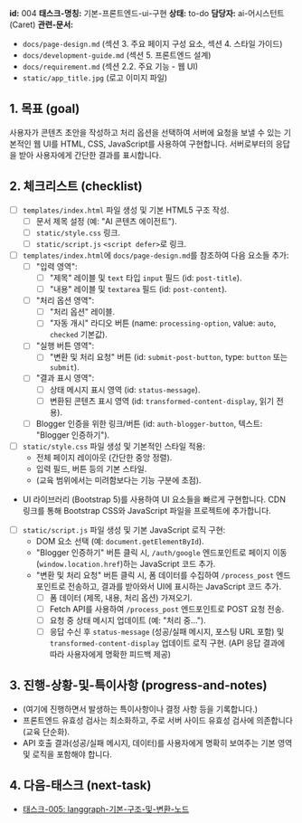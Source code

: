 **id:** 004
**태스크-명칭:** 기본-프론트엔드-ui-구현
**상태:** to-do
**담당자:** ai-어시스턴트 (Caret)
**관련-문서:**
* `docs/page-design.md` (섹션 3. 주요 페이지 구성 요소, 섹션 4. 스타일 가이드)
* `docs/development-guide.md` (섹션 5. 프론트엔드 설계)
* `docs/requirement.md` (섹션 2.2. 주요 기능 - 웹 UI)
* `static/app_title.jpg` (로고 이미지 파일)

## 1. 목표 (goal)

사용자가 콘텐츠 초안을 작성하고 처리 옵션을 선택하여 서버에 요청을 보낼 수 있는 기본적인 웹 UI를 HTML, CSS, JavaScript를 사용하여 구현합니다. 서버로부터의 응답을 받아 사용자에게 간단한 결과를 표시합니다.

## 2. 체크리스트 (checklist)

- [ ] `templates/index.html` 파일 생성 및 기본 HTML5 구조 작성.
    - [ ] 문서 제목 설정 (예: "AI 콘텐츠 에이전트").
    - [ ] `static/style.css` 링크.
    - [ ] `static/script.js` `<script defer>`로 링크.
- [ ] `templates/index.html`에 `docs/page-design.md`를 참조하여 다음 요소들 추가:
    - [ ] "입력 영역":
        - [ ] "제목" 레이블 및 `text` 타입 `input` 필드 (id: `post-title`).
        - [ ] "내용" 레이블 및 `textarea` 필드 (id: `post-content`).
    - [ ] "처리 옵션 영역":
        - [ ] "처리 옵션" 레이블.
        - [ ] "자동 개시" 라디오 버튼 (name: `processing-option`, value: `auto`, `checked` 기본값).
    - [ ] "실행 버튼 영역":
        - [ ] "변환 및 처리 요청" 버튼 (id: `submit-post-button`, type: `button` 또는 `submit`).
    - [ ] "결과 표시 영역":
        - [ ] 상태 메시지 표시 영역 (id: `status-message`).
        - [ ] 변환된 콘텐츠 표시 영역 (id: `transformed-content-display`, 읽기 전용).
    - [ ] Blogger 인증을 위한 링크/버튼 (id: `auth-blogger-button`, 텍스트: "Blogger 인증하기").
- [ ] `static/style.css` 파일 생성 및 기본적인 스타일 적용:
    * 전체 페이지 레이아웃 (간단한 중앙 정렬).
    * 입력 필드, 버튼 등의 기본 스타일.
    * (교육 범위에서는 미려함보다는 기능 구분에 초점).
* UI 라이브러리 (Bootstrap 5)를 사용하여 UI 요소들을 빠르게 구현합니다. CDN 링크를 통해 Bootstrap CSS와 JavaScript 파일을 프로젝트에 추가합니다.
- [ ] `static/script.js` 파일 생성 및 기본 JavaScript 로직 구현:
    * DOM 요소 선택 (예: `document.getElementById`).
    * "Blogger 인증하기" 버튼 클릭 시, `/auth/google` 엔드포인트로 페이지 이동 (`window.location.href`)하는 JavaScript 코드 추가.
    * "변환 및 처리 요청" 버튼 클릭 시, 폼 데이터를 수집하여 `/process_post` 엔드포인트로 전송하고, 결과를 받아와서 UI에 표시하는 JavaScript 코드 추가.
        - [ ] 폼 데이터 (제목, 내용, 처리 옵션) 가져오기.
        - [ ] Fetch API를 사용하여 `/process_post` 엔드포인트로 POST 요청 전송.
        - [ ] 요청 중 상태 메시지 업데이트 (예: "처리 중...").
        - [ ] 응답 수신 후 `status-message` (성공/실패 메시지, 포스팅 URL 포함) 및 `transformed-content-display` 업데이트 로직 구현. (API 응답 결과에 따라 사용자에게 명확한 피드백 제공)

## 3. 진행-상황-및-특이사항 (progress-and-notes)

* (여기에 진행하면서 발생하는 특이사항이나 결정 사항 등을 기록합니다.)
* 프론트엔드 유효성 검사는 최소화하고, 주로 서버 사이드 유효성 검사에 의존합니다 (교육 단순화).
* API 호출 결과(성공/실패 메시지, 데이터)를 사용자에게 명확히 보여주는 기본 영역 및 로직을 포함해야 합니다.

## 4. 다음-태스크 (next-task)

* [태스크-005: langgraph-기본-구조-및-변환-노드](./005-langgraph-basic-and-transform.md)
